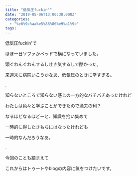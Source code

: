 ```yaml
---
title: "低気圧fuckin'"
date: "2019-05-06T13:00:38.000Z"
categories: 
  - "%e6%9c%aa%e5%88%86%e9%a1%9e"
tags: 
---
```


低気圧fuckin'で

ほぼ一日ソファかベッドで横になっていました。

頭ぐわんぐわんするし吐き気するしで酷かった。

来週末に病院いこうかなあ、低気圧のときに辛すぎる。

.

知らないところで知らない感じの一方的なバチバチあったけれど

わたしは色々と学ぶことができたので漁夫の利？

なるほどなるほどーと、知識を拾い集めて

一時的に得したきもちにはなったけれども

一時的なんだろうなあ。

.

今回のことも踏まえて

これからはトゥートやblogの内容に気をつけたいです。
